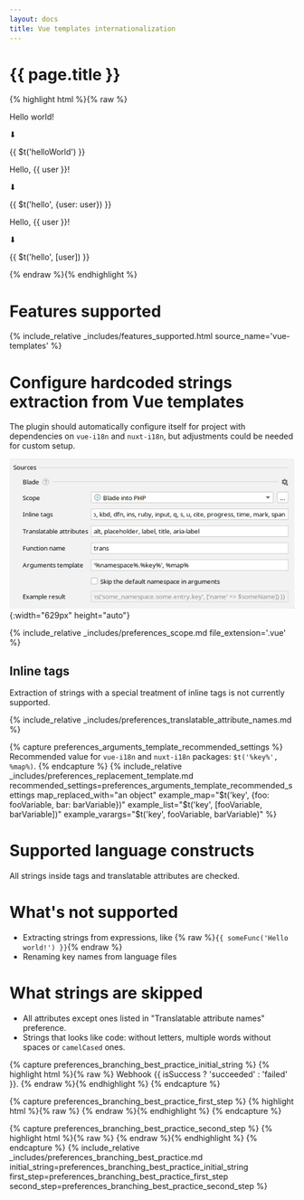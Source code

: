 ```yaml
---
layout: docs
title: Vue templates internationalization
---
```


<h1>{{ page.title }}</h1>

{% highlight html %}{% raw %}
<p>Hello world!</p>
⬇
<p>{{ $t('helloWorld') }}</p>
<!-- locales/en.js: helloWorld: 'Hello world!' -->

<p>Hello, {{ user }}!</p>
⬇
<p>{{ $t('hello', {user: user}) }}</p>
<!-- locales/en.js: helloWorld: 'Hello, {user}!' -->

<p>Hello, {{ user }}!</p>
⬇
<p>{{ $t('hello', [user]) }}</p>
<!-- locales/en.js: helloWorld: 'Hello, {0}!' -->
{% endraw %}{% endhighlight %}


# Features supported

{% 
  include_relative _includes/features_supported.html
  source_name='vue-templates'
%}


# Configure hardcoded strings extraction from Vue templates

The plugin should automatically configure itself for project with dependencies on `vue-i18n` and `nuxt-i18n`, but adjustments could be needed for custom setup.

![Blade Source Code Preferences screenshot](assets/blade-preferences.png){:width="629px" height="auto"}

{% 
  include_relative _includes/preferences_scope.md
  file_extension='.vue'
%}


## Inline tags

Extraction of strings with a special treatment of inline tags is not currently supported.


{% include_relative _includes/preferences_translatable_attribute_names.md %}


{% capture preferences_arguments_template_recommended_settings %}
Recommended value for `vue-i18n` and `nuxt-i18n` packages: `$t('%key%', %map%)`.
{% endcapture %}
{%
  include_relative _includes/preferences_replacement_template.md
  recommended_settings=preferences_arguments_template_recommended_settings
  map_replaced_with="an object"
  example_map="$t('key', {foo: fooVariable, bar: barVariable})"
  example_list="$t('key', [fooVariable, barVariable])"
  example_varargs="$t('key', fooVariable, barVariable)"
%}


# Supported language constructs

All strings inside tags and translatable attributes are checked.


# What's not supported

* Extracting strings from expressions, like {% raw %}`{{ someFunc('Hello world!') }}`{% endraw %}
* Renaming key names from language files


# What strings are skipped

* All attributes except ones listed in "Translatable attribute names" preference.
* Strings that looks like code: without letters, multiple words without spaces or `camelCased` ones.

{% capture preferences_branching_best_practice_initial_string %}
{% highlight html %}{% raw %}
Webhook {{ isSuccess ? 'succeeded' : 'failed' }}.
{% endraw %}{% endhighlight %}
{% endcapture %}

{% capture preferences_branching_best_practice_first_step %}
{% highlight html %}{% raw %}
<template v-if="isSuccess">Webhook succeeded.</template>
<template v-else>Webhook failed.</template>
{% endraw %}{% endhighlight %}
{% endcapture %}

{% capture preferences_branching_best_practice_second_step %}
{% highlight html %}{% raw %}
<template v-if="isSuccess">{{ $t('webhookSucceeded') }}</template>
<template v-else>{{ $t('webhookFailed') }}</template>
{% endraw %}{% endhighlight %}
{% endcapture %}
{% 
  include_relative _includes/preferences_branching_best_practice.md
  initial_string=preferences_branching_best_practice_initial_string
  first_step=preferences_branching_best_practice_first_step
  second_step=preferences_branching_best_practice_second_step
%}